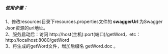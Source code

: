 <h5>使用步骤：</h5>
<p>
 1、修改resources目录下resources.properties文件的<strong> swaggerUrl </strong>为Swagger Json资源的url地址。<br/>
2、服务启动后：访问 http://host(主机):port(端口)/getWord，etc：http://localhost:8080/getWord <br/>
3、将生成的getWord文件，增加后缀名 getWord.doc 。
</p>
